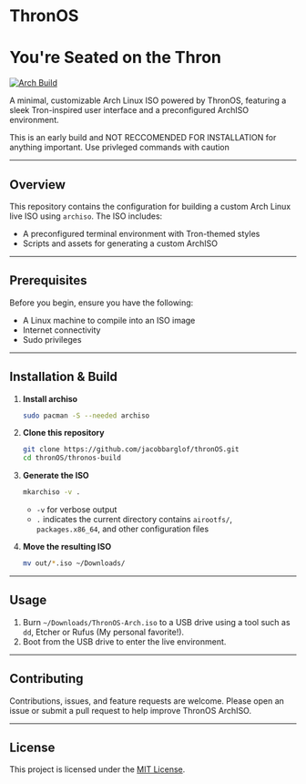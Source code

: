 # ThronOS
# You're Seated on the Thron
[![Arch Build](https://img.shields.io/badge/build-passing-brightgreen?style=flat\&logo=archlinux)](#)

A minimal, customizable Arch Linux ISO powered by ThronOS, featuring a sleek Tron-inspired user interface and a preconfigured ArchISO environment.

This is an early build and NOT RECCOMENDED FOR INSTALLATION for anything important. Use privleged commands with caution

---

## Overview

This repository contains the configuration for building a custom Arch Linux live ISO using `archiso`. The ISO includes:

* A preconfigured terminal environment with Tron-themed styles
* Scripts and assets for generating a custom ArchISO

---

## Prerequisites

Before you begin, ensure you have the following:

* A Linux machine to compile into an ISO image
* Internet connectivity
* Sudo privileges

---

## Installation & Build

1. **Install archiso**

   ```bash
   sudo pacman -S --needed archiso
   ```

2. **Clone this repository**

   ```bash
   git clone https://github.com/jacobbarglof/thronOS.git
   cd thronOS/thronos-build
   ```

3. **Generate the ISO**

   ```bash
   mkarchiso -v .
   ```

   * `-v` for verbose output
   * `.` indicates the current directory contains `airootfs/`, `packages.x86_64`, and other configuration files

4. **Move the resulting ISO**

   ```bash
   mv out/*.iso ~/Downloads/
   ```

---

## Usage

1. Burn `~/Downloads/ThronOS-Arch.iso` to a USB drive using a tool such as `dd`, Etcher or Rufus (My personal favorite!).
2. Boot from the USB drive to enter the live environment.

---

## Contributing

Contributions, issues, and feature requests are welcome. Please open an issue or submit a pull request to help improve ThronOS ArchISO.

---

## License

This project is licensed under the [MIT License](LICENSE).
